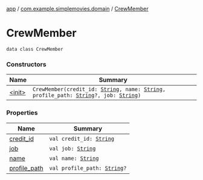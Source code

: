 [app](../../index.md) / [com.example.simplemovies.domain](../index.md) / [CrewMember](./index.md)

# CrewMember

`data class CrewMember`

### Constructors

| Name | Summary |
|---|---|
| [&lt;init&gt;](-init-.md) | `CrewMember(credit_id: `[`String`](https://kotlinlang.org/api/latest/jvm/stdlib/kotlin/-string/index.html)`, name: `[`String`](https://kotlinlang.org/api/latest/jvm/stdlib/kotlin/-string/index.html)`, profile_path: `[`String`](https://kotlinlang.org/api/latest/jvm/stdlib/kotlin/-string/index.html)`?, job: `[`String`](https://kotlinlang.org/api/latest/jvm/stdlib/kotlin/-string/index.html)`)` |

### Properties

| Name | Summary |
|---|---|
| [credit_id](credit_id.md) | `val credit_id: `[`String`](https://kotlinlang.org/api/latest/jvm/stdlib/kotlin/-string/index.html) |
| [job](job.md) | `val job: `[`String`](https://kotlinlang.org/api/latest/jvm/stdlib/kotlin/-string/index.html) |
| [name](name.md) | `val name: `[`String`](https://kotlinlang.org/api/latest/jvm/stdlib/kotlin/-string/index.html) |
| [profile_path](profile_path.md) | `val profile_path: `[`String`](https://kotlinlang.org/api/latest/jvm/stdlib/kotlin/-string/index.html)`?` |
